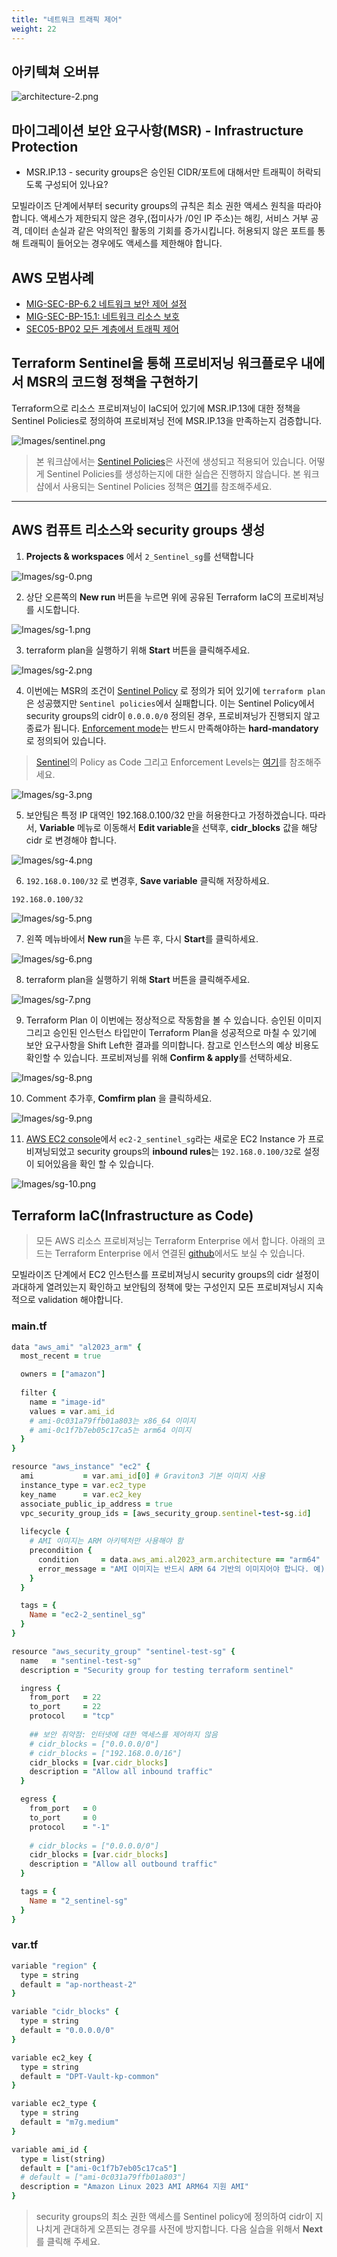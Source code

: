 ```yaml
---
title: "네트워크 트래픽 제어"
weight: 22
---
```

## 아키텍쳐 오버뷰

![architecture-2.png](https://github.com/kr-partner/aws-partner-summit-docs/blob/main/static/architecture/architecture-2.png?raw=true)

## 마이그레이션 보안 요구사항(MSR) - Infrastructure Protection 
* MSR.IP.13 - security groups은 승인된 CIDR/포트에 대해서만 트래픽이 허락되도록 구성되어 있나요?

모빌라이즈 단계에서부터 security groups의 규칙은 최소 권한 액세스 원칙을 따라야 합니다. 액세스가 제한되지 않은 경우,(접미사가 /0인 IP 주소)는 해킹, 서비스 거부 공격, 데이터 손실과 같은 악의적인 활동의 기회를 증가시킵니다. 허용되지 않은 포트를 통해 트래픽이 들어오는 경우에도 액세스를 제한해야 합니다.

## AWS 모범사례

* [MIG-SEC-BP-6.2 네트워크 보안 제어 설정](https://docs.aws.amazon.com/wellarchitected/latest/migration-lens/mobilize-sec.html#mig-sec-bp-6.2-establish-network-security-controls)
* [MIG-SEC-BP-15.1: 네트워크 리소스 보호](https://docs.aws.amazon.com/wellarchitected/latest/migration-lens/migrate-sec.html#mig-sec-bp-15.1-protect-your-network-resources)
* [SEC05-BP02 모든 계층에서 트래픽 제어](https://docs.aws.amazon.com/ko_kr/wellarchitected/latest/security-pillar/sec_network_protection_layered.html)


## Terraform Sentinel을 통해 프로비저닝 워크플로우 내에서 MSR의 코드형 정책을 구현하기

Terraform으로 리소스 프로비져닝이 IaC되어 있기에 MSR.IP.13에 대한 정책을 Sentinel Policies로 정의하여 프로비져닝 전에 MSR.IP.13을 만족하는지 검증합니다.  

![Images/sentinel.png](https://github.com/kr-partner/aws-partner-summit-docs/blob/main/static/mobilize/iac/network/sentinel.png?raw=true)

> 본 워크샵에서는 [Sentinel Policies](https://developer.hashicorp.com/terraform/cloud-docs/policy-enforcement/sentinel)은 사전에 생성되고 적용되어 있습니다. 어떻게 Sentinel Policies를 생성하는지에 대한 실습은 진행하지 않습니다. 본 워크샵에서 사용되는 Sentinel Policies 정책은 [여기](https://github.com/kr-partner/aws-partner-summit-tfcode/blob/main/tf_sentinel_code/sentinel-policy-sg/terraform-restrict-sg.sentinel)를 참조해주세요.

---

## AWS 컴퓨트 리소스와 security groups 생성 

1. **Projects & workspaces** 에서 `2_Sentinel_sg`를 선택합니다

![Images/sg-0.png](https://github.com/kr-partner/aws-partner-summit-docs/blob/main/static/mobilize/iac/network/sg-0.png?raw=true)

2. 상단 오른쪽의 **New run** 버튼을 누르면 위에 공유된 Terraform IaC의 프로비져닝를 시도합니다. 

![Images/sg-1.png](https://github.com/kr-partner/aws-partner-summit-docs/blob/main/static/mobilize/iac/network/sg-1.png?raw=true)

3. terraform plan을 실행하기 위해 **Start** 버튼을 클릭해주세요.

![Images/sg-2.png](https://github.com/kr-partner/aws-partner-summit-docs/blob/main/static/mobilize/iac/network/sg-2.png?raw=true)

4. 이번에는 MSR의 조건이 [Sentinel Policy](https://github.com/aws-samples/secure-migrations-and-modernizations/blob/275a171d230d22ca38294696f22ae3c4fdf4c890/tf_sentinel_code/sentinel-policy-sg/terraform-restrict-sg.sentinel#L95) 로 정의가 되어 있기에 `terraform plan`은 성공했지만 `Sentinel policies`에서 실패합니다. 이는 Sentinel Policy에서 security groups의 cidr이 `0.0.0.0/0` 정의된 경우, 프로비져닝가 진행되지 않고 종료가 됩니다. [Enforcement mode](https://github.com/aws-samples/secure-migrations-and-modernizations/blob/main/tf_sentinel_code/sentinel-policy-sg/sentinel.hcl)는 반드시 만족해야하는 **hard-mandatory**로 정의되어 있습니다. 

> [Sentinel](https://developer.hashicorp.com/sentinel/docs/concepts/policy-as-code)의 Policy as Code 그리고 Enforcement Levels는 [여기](https://developer.hashicorp.com/sentinel/docs/concepts/enforcement-levels)를 참조해주세요.

![Images/sg-3.png](https://github.com/kr-partner/aws-partner-summit-docs/blob/main/static/mobilize/iac/network/sg-3.png?raw=true)

5. 보안팀은 특정 IP 대역인 192.168.0.100/32 만을 허용한다고 가정하겠습니다. 따라서, **Variable** 메뉴로 이동해서 **Edit variable**을 선택후, **cidr_blocks** 값을 해당 cidr 로 변경해야 합니다.

![Images/sg-4.png](https://github.com/kr-partner/aws-partner-summit-docs/blob/main/static/mobilize/iac/network/sg-4.png?raw=true)

6. `192.168.0.100/32` 로 변경후, **Save variable** 클릭해 저장하세요. 

```bash
192.168.0.100/32
```

![Images/sg-5.png](https://github.com/kr-partner/aws-partner-summit-docs/blob/main/static/mobilize/iac/network/sg-0.png?raw=true)

7. 왼쪽 메뉴바에서 **New run**을 누른 후, 다시 **Start**를 클릭하세요.

![Images/sg-6.png](https://github.com/kr-partner/aws-partner-summit-docs/blob/main/static/mobilize/iac/network/sg-6.png?raw=true)

8. terraform plan을 실행하기 위해 **Start** 버튼을 클릭해주세요.

![Images/sg-7.png](https://github.com/kr-partner/aws-partner-summit-docs/blob/main/static/mobilize/iac/network/sg-7.png?raw=true)

9. Terraform Plan 이 이번에는 정상적으로 작동함을 볼 수 있습니다. 승인된 이미지 그리고 승인된 인스턴스 타입만이 Terraform Plan을 성공적으로 마칠 수 있기에 보안 요구사항을 Shift Left한 결과를 의미합니다. 참고로 인스턴스의 예상 비용도 확인할 수 있습니다. 프로비져닝를 위해 **Confirm & apply**를 선택하세요.

![Images/sg-8.png](https://github.com/kr-partner/aws-partner-summit-docs/blob/main/static/mobilize/iac/network/sg-8.png?raw=true)

10.  Comment 추가후, **Comfirm plan** 을 클릭하세요. 

![Images/sg-9.png](https://github.com/kr-partner/aws-partner-summit-docs/blob/main/static/mobilize/iac/network/sg-9.png?raw=true)

11.  [AWS EC2 console](https://ap-northeast-2.console.aws.amazon.com/ec2/home?region=ap-northeast-2#Instances)에서 `ec2-2_sentinel_sg`라는 새로운 EC2 Instance 가 프로비져닝되었고 security groups의 **inbound rules**는 `192.168.0.100/32`로 설정이 되어있음을 확인 할 수 있습니다. 

![Images/sg-10.png](https://github.com/kr-partner/aws-partner-summit-docs/blob/main/static/mobilize/iac/network/sg-10.png?raw=true)

## Terraform IaC(Infrastructure as Code)

> 모든 AWS 리소스 프로비져닝는 Terraform Enterprise 에서 합니다. 아래의 코드는 Terraform Enterprise 에서 연결된 [github](https://github.com/aws-samples/secure-migrations-and-modernizations/tree/main/tf_scenario_code/2_sentinel-sg)에서도 보실 수 있습니다.

모빌라이즈 단계에서 EC2 인스턴스를 프로비져닝시 security groups의 cidr 설정이 과대하게 열려있는지 확인하고 보안팀의 정책에 맞는 구성인지 모든 프로비져닝시 지속적으로 validation 해야합니다.

### main.tf

```ruby
data "aws_ami" "al2023_arm" {
  most_recent = true

  owners = ["amazon"]
  
  filter {
    name = "image-id"
    values = var.ami_id
    # ami-0c031a79ffb01a803는 x86_64 이미지
    # ami-0c1f7b7eb05c17ca5는 arm64 이미지
  }
}

resource "aws_instance" "ec2" {
  ami           = var.ami_id[0] # Graviton3 기본 이미지 사용
  instance_type = var.ec2_type
  key_name      = var.ec2_key
  associate_public_ip_address = true
  vpc_security_group_ids = [aws_security_group.sentinel-test-sg.id]
  
  lifecycle {
    # AMI 이미지는 ARM 아키텍처만 사용해야 함
    precondition {
      condition     = data.aws_ami.al2023_arm.architecture == "arm64"
      error_message = "AMI 이미지는 반드시 ARM 64 기반의 이미지어야 합니다. 예) ami-0c1f7b7eb05c17ca5"
    }
  }

  tags = {
    Name = "ec2-2_sentinel_sg"
  }
}

resource "aws_security_group" "sentinel-test-sg" {
  name   = "sentinel-test-sg"
  description = "Security group for testing terraform sentinel"

  ingress {
    from_port   = 22
    to_port     = 22
    protocol    = "tcp"
    
    ## 보안 취약점: 인터넷에 대한 액세스를 제어하지 않음
    # cidr_blocks = ["0.0.0.0/0"]
    # cidr_blocks = ["192.168.0.0/16"]
    cidr_blocks = [var.cidr_blocks]
    description = "Allow all inbound traffic"
  }

  egress {
    from_port   = 0
    to_port     = 0
    protocol    = "-1"
    
    # cidr_blocks = ["0.0.0.0/0"]
    cidr_blocks = [var.cidr_blocks]
    description = "Allow all outbound traffic"
  }

  tags = {
    Name = "2_sentinel-sg"
  }
}
```

### var.tf

```ruby
variable "region" {
  type = string
  default = "ap-northeast-2"
}

variable "cidr_blocks" {
  type = string
  default = "0.0.0.0/0"
}

variable ec2_key {
  type = string
  default = "DPT-Vault-kp-common"
}

variable ec2_type {
  type = string
  default = "m7g.medium"
}

variable ami_id {
  type = list(string)
  default = ["ami-0c1f7b7eb05c17ca5"]
  # default = ["ami-0c031a79ffb01a803"]
  description = "Amazon Linux 2023 AMI ARM64 지원 AMI"
}
```


> security groups의 최소 권한 액세스를 Sentinel policy에 정의하여 cidr이 지나치게 관대하게 오픈되는 경우를 사전에 방지합니다. 다음 실습을 위해서 **Next**를 클릭해 주세요.
